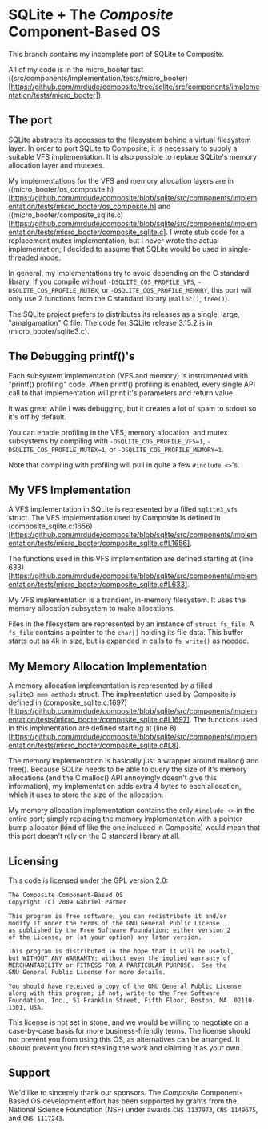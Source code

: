 SQLite + The _Composite_ Component-Based OS
===========================================

This branch contains my incomplete port of SQLite to Composite.

All of my code is in the micro_booter test ((src/components/implementation/tests/micro_booter)[https://github.com/mrdude/composite/tree/sqlite/src/components/implementation/tests/micro_booter]).

The port
--------

SQLite abstracts its accesses to the filesystem behind a virtual
filesystem layer. In order to port SQLite to Composite, it is
necessary to supply a suitable VFS implementation. It is also possible
to replace SQLite's memory allocation layer and mutexes.

My implementations for the VFS and memory allocation layers are
in ((micro_booter/os_composite.h)[https://github.com/mrdude/composite/blob/sqlite/src/components/implementation/tests/micro_booter/os_composite.h]
and ((micro_booter/composite_sqlite.c)[https://github.com/mrdude/composite/blob/sqlite/src/components/implementation/tests/micro_booter/composite_sqlite.c].
I wrote stub code for a replacement mutex implementation, but I never
wrote the actual implementation; I decided to assume that SQLite would
be used in single-threaded mode.

In general, my implementations try to avoid depending on the C standard library.
If you compile without `-DSQLITE_COS_PROFILE_VFS`, `-DSQLITE_COS_PROFILE_MUTEX`, or `-DSQLITE_COS_PROFILE_MEMORY`,
this port will only use 2 functions from the C standard library (`malloc()`, `free()`).

The SQLite project prefers to distributes its releases as a single, large, "amalgamation" C file.
The code for SQLite release 3.15.2 is in (micro_booter/sqlite3.c).

The Debugging printf()'s
------------------------
Each subsystem implementation (VFS and memory) is instrumented with "printf() profiling" code.
When printf() profiling is enabled, every single API call to that implementation will print
it's parameters and return value.

It was great while I was debugging, but it creates a lot of spam to stdout so it's off by default.

You can enable profiling in the VFS, memory allocation, and mutex subsystems by compiling
with `-DSQLITE_COS_PROFILE_VFS=1`, `-DSQLITE_COS_PROFILE_MUTEX=1`, or `-DSQLITE_COS_PROFILE_MEMORY=1`.

Note that compiling with profiling will pull in quite a few `#include <>`'s.

My VFS Implementation
---------------------

A VFS implementation in SQLite is represented by a filled `sqlite3_vfs` struct.
The VFS implementation used by Composite is defined in
(composite_sqlite.c:1656)[https://github.com/mrdude/composite/blob/sqlite/src/components/implementation/tests/micro_booter/composite_sqlite.c#L1656].

The functions used in this VFS implementation are defined starting at
(line 633)[https://github.com/mrdude/composite/blob/sqlite/src/components/implementation/tests/micro_booter/composite_sqlite.c#L633].

My VFS implementation is a transient, in-memory filesystem. It uses the memory
allocation subsystem to make allocations.

Files in the filesystem are represented by an instance of `struct fs_file`. A
`fs_file` contains a pointer to the `char[]` holding its file data. This buffer
starts out as 4k in size, but is expanded in calls to `fs_write()` as needed. 

My Memory Allocation Implementation
-----------------------------------

A memory allocation implementation is represented by a filled `sqlite3_mem_methods` struct.
The implmentation used by Composite is defined in
(composite_sqlite.c:1697)[https://github.com/mrdude/composite/blob/sqlite/src/components/implementation/tests/micro_booter/composite_sqlite.c#L1697].
The functions used in this implmentation are defined starting at
(line 8)[https://github.com/mrdude/composite/blob/sqlite/src/components/implementation/tests/micro_booter/composite_sqlite.c#L8].

The memory implementation is basically just a wrapper around malloc() and free().
Because SQLite needs to be able to query the size of it's memory allocations
(and the C malloc() API annoyingly doesn't give this information), my implementation
adds extra 4 bytes to each allocation, which it uses to store the size of the allocation.

My memory allocation implementation contains the only `#include <>` in the entire port;
simply replacing the memory implementation with a pointer bump allocator (kind of like
the one included in Composite) would mean that this port doesn't rely on the C standard
library at all.

Licensing
---------

This code is licensed under the GPL version 2.0:

```
The Composite Component-Based OS
Copyright (C) 2009 Gabriel Parmer

This program is free software; you can redistribute it and/or
modify it under the terms of the GNU General Public License
as published by the Free Software Foundation; either version 2
of the License, or (at your option) any later version.

This program is distributed in the hope that it will be useful,
but WITHOUT ANY WARRANTY; without even the implied warranty of
MERCHANTABILITY or FITNESS FOR A PARTICULAR PURPOSE.  See the
GNU General Public License for more details.

You should have received a copy of the GNU General Public License
along with this program; if not, write to the Free Software
Foundation, Inc., 51 Franklin Street, Fifth Floor, Boston, MA  02110-1301, USA.
```

This license is not set in stone, and we would be willing to negotiate
on a case-by-case basis for more business-friendly terms.  The license
should not prevent you from using this OS, as alternatives can be
arranged.  It _should_ prevent you from stealing the work and claiming
it as your own.

Support
-------

We'd like to sincerely thank our sponsors.  The _Composite_
Component-Based OS development effort has been supported by grants
from the National Science Foundation (NSF) under awards `CNS 1137973`,
`CNS 1149675`, and `CNS 1117243`.
